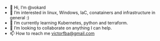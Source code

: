 - 👋 Hi, I’m @vokard
- 👀 I’m interested in linux, Windows, IaC, conatainers and infrastructure in general :) 
- 🌱 I’m currently learning Kubernetes, python and terraform.
- 💞️ I’m looking to collaborate on anything I can help.
- 📫 How to reach me victorfba@gmail.com

<!---
vokard/vokard is a ✨ special ✨ repository because its `README.md` (this file) appears on your GitHub profile.
You can click the Preview link to take a look at your changes.
--->

